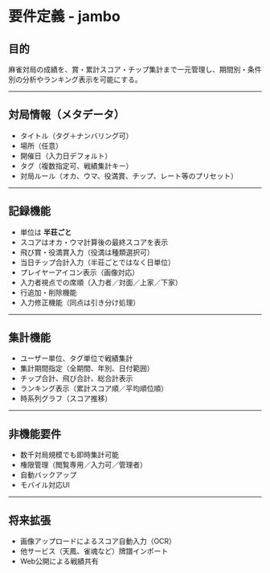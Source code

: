 # 要件定義 - jambo

## 目的
麻雀対局の成績を、賞・累計スコア・チップ集計まで一元管理し、期間別・条件別の分析やランキング表示を可能にする。

---

## 対局情報（メタデータ）
- タイトル（タグ＋ナンバリング可）
- 場所（任意）
- 開催日（入力日デフォルト）
- タグ（複数指定可、戦績集計キー）
- 対局ルール（オカ、ウマ、役満賞、チップ、レート等のプリセット）

---

## 記録機能
- 単位は **半荘ごと**
- スコアはオカ・ウマ計算後の最終スコアを表示
- 飛び賞・役満賞入力（役満は種類選択可）
- 当日チップ合計入力（半荘ごとではなく日単位）
- プレイヤーアイコン表示（画像対応）
- 入力者視点での席順（入力者／対面／上家／下家）
- 行追加・削除機能
- 入力修正機能（同点は引き分け処理）

---

## 集計機能
- ユーザー単位、タグ単位で戦績集計
- 集計期間指定（全期間、年別、日付範囲）
- チップ合計、飛び合計、総合計表示
- ランキング表示（累計スコア順／平均順位順）
- 時系列グラフ（スコア推移）

---

## 非機能要件
- 数千対局規模でも即時集計可能
- 権限管理（閲覧専用／入力可／管理者）
- 自動バックアップ
- モバイル対応UI

---

## 将来拡張
- 画像アップロードによるスコア自動入力（OCR）
- 他サービス（天鳳、雀魂など）牌譜インポート
- Web公開による戦績共有
